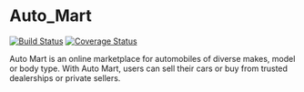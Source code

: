 # Auto_Mart
[![Build Status](https://travis-ci.com/Segun-Ogundipe/Auto_Mart.svg?branch=develop)](https://travis-ci.com/Segun-Ogundipe/Auto_Mart)
[![Coverage Status](https://coveralls.io/repos/github/Segun-Ogundipe/Auto_Mart/badge.svg?branch=develop)](https://coveralls.io/github/Segun-Ogundipe/Auto_Mart?branch=master)

Auto Mart is an online marketplace for automobiles of diverse makes, model or body type. With Auto Mart, users can sell their cars or buy from trusted dealerships or private sellers.
